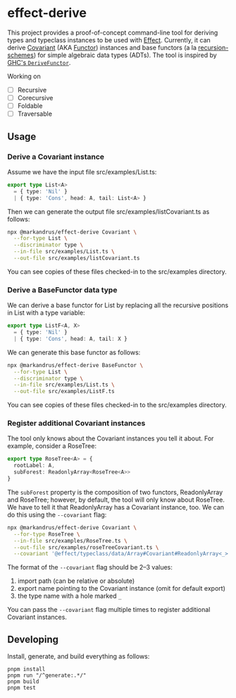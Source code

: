 effect-derive
=============

This project provides a proof-of-concept command-line tool for deriving types
and typeclass instances to be used with [Effect][effect]. Currently, it can
derive [Covariant][covariant] (AKA [Functor][functor]) instances and
base functors (a la [recursion-schemes][recursion_schemes]) for simple algebraic
data types (ADTs). The tool is inspired by [GHC's `DeriveFunctor`][ghc].

Working on

- [ ] Recursive
- [ ] Corecursive
- [ ] Foldable
- [ ] Traversable

Usage
-----

### Derive a Covariant instance

Assume we have the input file src/examples/List.ts:

```ts
export type List<A>
  = { type: 'Nil' }
  | { type: 'Cons', head: A, tail: List<A> }
```

Then we can generate the output file src/examples/listCovariant.ts as follows:

```sh
npx @markandrus/effect-derive Covariant \
  --for-type List \
  --discriminator type \
  --in-file src/examples/List.ts \
  --out-file src/examples/listCovariant.ts
```

You can see copies of these files checked-in to the src/examples directory.

### Derive a BaseFunctor data type

We can derive a base functor for List by replacing all the recursive positions
in List with a type variable:

```ts
export type ListF<A, X>
  = { type: 'Nil' }
  | { type: 'Cons', head: A, tail: X }
```

We can generate this base functor as follows:

```sh
npx @markandrus/effect-derive BaseFunctor \
  --for-type List \
  --discriminator type \
  --in-file src/examples/List.ts \
  --out-file src/examples/ListF.ts
```

You can see copies of these files checked-in to the src/examples directory.

### Register additional Covariant instances

The tool only knows about the Covariant instances you tell it about. For
example, consider a RoseTree:

```ts
export type RoseTree<A> = {
  rootLabel: A,
  subForest: ReadonlyArray<RoseTree<A>>
}
```

The `subForest` property is the composition of two functors, ReadonlyArray and
RoseTree; however, by default, the tool will only know about RoseTree. We have
to tell it that ReadonlyArray has a Covariant instance, too. We can do this
using the `--covariant` flag:

```sh
npx @markandrus/effect-derive Covariant \
  --for-type RoseTree \
  --in-file src/examples/RoseTree.ts \
  --out-file src/examples/roseTreeCovariant.ts \
  --covariant '@effect/typeclass/data/Array#Covariant#ReadonlyArray<_>'
```

The format of the `--covariant` flag should be 2–3 values:

1. import path (can be relative or absolute)
2. export name pointing to the Covariant instance (omit for default export)
3. the type name with a hole marked `_`

You can pass the `--covariant` flag multiple times to register additional
Covariant instances.

Developing
----------

Install, generate, and build everything as follows:

```
pnpm install
pnpm run "/^generate:.*/"
pnpm build
pnpm test
```

[effect]: https://github.com/Effect-TS/effect/
[covariant]: https://effect-ts.github.io/effect/typeclass/Covariant.ts.html
[functor]: https://hackage.haskell.org/package/base-4.20.0.1/docs/Data-Functor.html
[recursion_schemes]: https://hackage.haskell.org/package/recursion-schemes
[ghc]: https://gitlab.haskell.org/ghc/ghc/-/wikis/commentary/compiler/derive-functor
